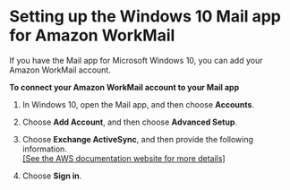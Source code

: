 # Setting up the Windows 10 Mail app for Amazon WorkMail<a name="connect_win10_mail"></a>

If you have the Mail app for Microsoft Windows 10, you can add your Amazon WorkMail account\.

**To connect your Amazon WorkMail account to your Mail app**

1. In Windows 10, open the Mail app, and then choose **Accounts**\.

1. Choose **Add Account**, and then choose **Advanced Setup**\.

1. Choose **Exchange ActiveSync**, and then provide the following information\.    
[\[See the AWS documentation website for more details\]](http://docs.aws.amazon.com/workmail/latest/userguide/connect_win10_mail.html)

1. Choose **Sign in**\.